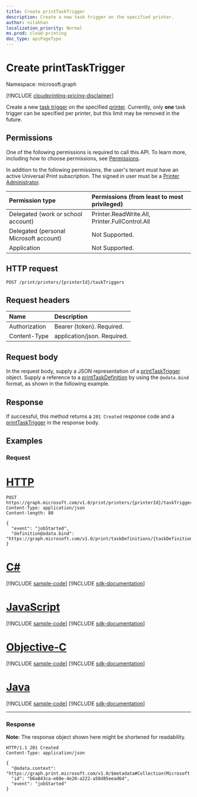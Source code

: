 ```yaml
---
title: Create printTaskTrigger
description: Create a new task trigger on the specified printer.
author: nilakhan
localization_priority: Normal
ms.prod: cloud-printing
doc_type: apiPageType
---
```


# Create printTaskTrigger
Namespace: microsoft.graph

[!INCLUDE [cloudprinting-pricing-disclaimer](../../includes/cloudprinting-pricing-disclaimer.md)]

Create a new [task trigger](../resources/printtasktrigger.md) on the specified [printer](../resources/printer.md). Currently, only **one** task trigger can be specified per printer, but this limit may be removed in the future. 

## Permissions
One of the following permissions is required to call this API. To learn more, including how to choose permissions, see [Permissions](/graph/permissions-reference).

In addition to the following permissions, the user's tenant must have an active Universal Print subscription. The signed in user must be a [Printer Administrator](/azure/active-directory/users-groups-roles/directory-assign-admin-roles#printer-administrator).

|Permission type | Permissions (from least to most privileged) |
|:---------------|:--------------------------------------------|
|Delegated (work or school account)| Printer.ReadWrite.All, Printer.FullControl.All |
|Delegated (personal Microsoft account)|Not Supported.|
|Application|Not Supported.|

## HTTP request

<!-- {
  "blockType": "ignored"
}
-->
``` http
POST /print/printers/{printerId}/taskTriggers
```

## Request headers
|Name|Description|
|:---|:---|
|Authorization|Bearer {token}. Required.|
|Content-Type|application/json. Required.|

## Request body
In the request body, supply a JSON representation of a [printTaskTrigger](../resources/printtasktrigger.md) object. Supply a reference to a [printTaskDefinition](../resources/printtaskdefinition.md) by using the `@odata.bind` format, as shown in the following example.

## Response
If successful, this method returns a `201 Created` response code and a [printTaskTrigger](../resources/printtasktrigger.md) in the response body.

## Examples

### Request

# [HTTP](#tab/http)
<!-- {
  "blockType": "request",
  "name": "create_printtasktrigger_from_"
}
-->
``` http
POST https://graph.microsoft.com/v1.0/print/printers/{printerId}/taskTriggers
Content-Type: application/json
Content-length: 80

{
  "event": "jobStarted",
  "definition@odata.bind": "https://graph.microsoft.com/v1.0/print/taskDefinitions/{taskDefinitionId}"
}
```
# [C#](#tab/csharp)
[!INCLUDE [sample-code](../includes/snippets/csharp/create-printtasktrigger-from--csharp-snippets.md)]
[!INCLUDE [sdk-documentation](../includes/snippets/snippets-sdk-documentation-link.md)]

# [JavaScript](#tab/javascript)
[!INCLUDE [sample-code](../includes/snippets/javascript/create-printtasktrigger-from--javascript-snippets.md)]
[!INCLUDE [sdk-documentation](../includes/snippets/snippets-sdk-documentation-link.md)]

# [Objective-C](#tab/objc)
[!INCLUDE [sample-code](../includes/snippets/objc/create-printtasktrigger-from--objc-snippets.md)]
[!INCLUDE [sdk-documentation](../includes/snippets/snippets-sdk-documentation-link.md)]

# [Java](#tab/java)
[!INCLUDE [sample-code](../includes/snippets/java/create-printtasktrigger-from--java-snippets.md)]
[!INCLUDE [sdk-documentation](../includes/snippets/snippets-sdk-documentation-link.md)]

---



### Response
**Note:** The response object shown here might be shortened for readability.
<!-- {
  "blockType": "response",
  "truncated": true,
  "@odata.type": "microsoft.graph.printTaskTrigger"
}
-->
``` http
HTTP/1.1 201 Created
Content-Type: application/json

{
  "@odata.context": "https://graph.print.microsoft.com/v1.0/$metadata#Collection(Microsoft.Graph.PrintTaskTrigger)",
  "id": "b6a843ca-e60e-4e20-a222-a58d85eead6d",
  "event": "jobStarted"
}
```


